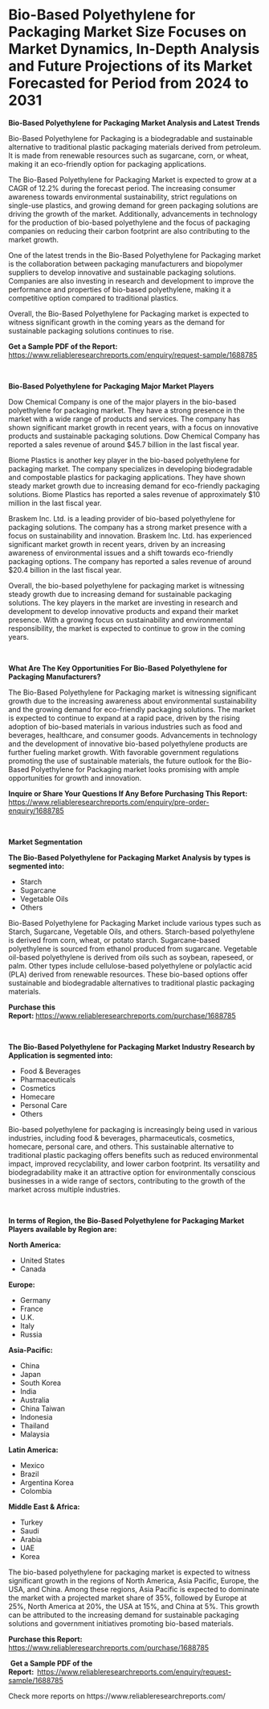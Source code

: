 <p><h1>Bio-Based Polyethylene for Packaging Market Size Focuses on Market Dynamics, In-Depth Analysis and Future Projections of its Market Forecasted for Period from 2024 to 2031</h1></p><p><strong>Bio-Based Polyethylene for Packaging Market Analysis and Latest Trends</strong></p>
<p><p>Bio-Based Polyethylene for Packaging is a biodegradable and sustainable alternative to traditional plastic packaging materials derived from petroleum. It is made from renewable resources such as sugarcane, corn, or wheat, making it an eco-friendly option for packaging applications.</p><p>The Bio-Based Polyethylene for Packaging Market is expected to grow at a CAGR of 12.2% during the forecast period. The increasing consumer awareness towards environmental sustainability, strict regulations on single-use plastics, and growing demand for green packaging solutions are driving the growth of the market. Additionally, advancements in technology for the production of bio-based polyethylene and the focus of packaging companies on reducing their carbon footprint are also contributing to the market growth.</p><p>One of the latest trends in the Bio-Based Polyethylene for Packaging market is the collaboration between packaging manufacturers and biopolymer suppliers to develop innovative and sustainable packaging solutions. Companies are also investing in research and development to improve the performance and properties of bio-based polyethylene, making it a competitive option compared to traditional plastics.</p><p>Overall, the Bio-Based Polyethylene for Packaging market is expected to witness significant growth in the coming years as the demand for sustainable packaging solutions continues to rise.</p></p>
<p><strong>Get a Sample PDF of the Report:&nbsp;</strong> <a href="https://www.reliableresearchreports.com/enquiry/request-sample/1688785">https://www.reliableresearchreports.com/enquiry/request-sample/1688785</a></p>
<p>&nbsp;</p>
<p><strong>Bio-Based Polyethylene for Packaging Major Market Players</strong></p>
<p><p>Dow Chemical Company is one of the major players in the bio-based polyethylene for packaging market. They have a strong presence in the market with a wide range of products and services. The company has shown significant market growth in recent years, with a focus on innovative products and sustainable packaging solutions. Dow Chemical Company has reported a sales revenue of around $45.7 billion in the last fiscal year.</p><p>Biome Plastics is another key player in the bio-based polyethylene for packaging market. The company specializes in developing biodegradable and compostable plastics for packaging applications. They have shown steady market growth due to increasing demand for eco-friendly packaging solutions. Biome Plastics has reported a sales revenue of approximately $10 million in the last fiscal year.</p><p>Braskem Inc. Ltd. is a leading provider of bio-based polyethylene for packaging solutions. The company has a strong market presence with a focus on sustainability and innovation. Braskem Inc. Ltd. has experienced significant market growth in recent years, driven by an increasing awareness of environmental issues and a shift towards eco-friendly packaging options. The company has reported a sales revenue of around $20.4 billion in the last fiscal year.</p><p>Overall, the bio-based polyethylene for packaging market is witnessing steady growth due to increasing demand for sustainable packaging solutions. The key players in the market are investing in research and development to develop innovative products and expand their market presence. With a growing focus on sustainability and environmental responsibility, the market is expected to continue to grow in the coming years.</p></p>
<p>&nbsp;</p>
<p><strong>What Are The Key Opportunities For Bio-Based Polyethylene for Packaging Manufacturers?</strong></p>
<p><p>The Bio-Based Polyethylene for Packaging market is witnessing significant growth due to the increasing awareness about environmental sustainability and the growing demand for eco-friendly packaging solutions. The market is expected to continue to expand at a rapid pace, driven by the rising adoption of bio-based materials in various industries such as food and beverages, healthcare, and consumer goods. Advancements in technology and the development of innovative bio-based polyethylene products are further fueling market growth. With favorable government regulations promoting the use of sustainable materials, the future outlook for the Bio-Based Polyethylene for Packaging market looks promising with ample opportunities for growth and innovation.</p></p>
<p><strong>Inquire or Share Your Questions If Any Before Purchasing This Report:</strong> <a href="https://www.reliableresearchreports.com/enquiry/pre-order-enquiry/1688785">https://www.reliableresearchreports.com/enquiry/pre-order-enquiry/1688785</a></p>
<p>&nbsp;</p>
<p><strong>Market Segmentation</strong></p>
<p><strong>The Bio-Based Polyethylene for Packaging Market Analysis by types is segmented into:</strong></p>
<p><ul><li>Starch</li><li>Sugarcane</li><li>Vegetable Oils</li><li>Others</li></ul></p>
<p><p>Bio-Based Polyethylene for Packaging Market include various types such as Starch, Sugarcane, Vegetable Oils, and others. Starch-based polyethylene is derived from corn, wheat, or potato starch. Sugarcane-based polyethylene is sourced from ethanol produced from sugarcane. Vegetable oil-based polyethylene is derived from oils such as soybean, rapeseed, or palm. Other types include cellulose-based polyethylene or polylactic acid (PLA) derived from renewable resources. These bio-based options offer sustainable and biodegradable alternatives to traditional plastic packaging materials.</p></p>
<p><strong>Purchase this Report:&nbsp;</strong><a href="https://www.reliableresearchreports.com/purchase/1688785">https://www.reliableresearchreports.com/purchase/1688785</a></p>
<p>&nbsp;</p>
<p><strong>The Bio-Based Polyethylene for Packaging Market Industry Research by Application is segmented into:</strong></p>
<p><ul><li>Food & Beverages</li><li>Pharmaceuticals</li><li>Cosmetics</li><li>Homecare</li><li>Personal Care</li><li>Others</li></ul></p>
<p><p>Bio-based polyethylene for packaging is increasingly being used in various industries, including food & beverages, pharmaceuticals, cosmetics, homecare, personal care, and others. This sustainable alternative to traditional plastic packaging offers benefits such as reduced environmental impact, improved recyclability, and lower carbon footprint. Its versatility and biodegradability make it an attractive option for environmentally conscious businesses in a wide range of sectors, contributing to the growth of the market across multiple industries.</p></p>
<p>&nbsp;</p>
<p><strong>In terms of Region, the Bio-Based Polyethylene for Packaging Market Players available by Region are:</strong></p>
<p>
    <p> <strong> North America: </strong>
        <ul>
            <li>United States</li>
            <li>Canada</li>
        </ul>
        </p> 
    <p> <strong> Europe: </strong>
        <ul>
            <li>Germany</li>
            <li>France</li>
            <li>U.K.</li>
            <li>Italy</li>
            <li>Russia</li>
        </ul>
        </p> 
    <p> <strong> Asia-Pacific: </strong>
        <ul>
            <li>China</li>
            <li>Japan</li>
            <li>South Korea</li>
            <li>India</li>
            <li>Australia</li>
            <li>China Taiwan</li>
            <li>Indonesia</li>
            <li>Thailand</li>
            <li>Malaysia</li>
        </ul>
        </p> 
    <p> <strong> Latin America: </strong>
        <ul>
            <li>Mexico</li>
            <li>Brazil</li>
            <li>Argentina Korea</li>
            <li>Colombia</li>
        </ul>
        </p> 
    <p> <strong> Middle East & Africa: </strong>
        <ul>
            <li>Turkey</li>
            <li>Saudi</li>
            <li>Arabia</li>
            <li>UAE</li>
            <li>Korea</li>
        </ul>
    </p>
    </p>
<p><p>The bio-based polyethylene for packaging market is expected to witness significant growth in the regions of North America, Asia Pacific, Europe, the USA, and China. Among these regions, Asia Pacific is expected to dominate the market with a projected market share of 35%, followed by Europe at 25%, North America at 20%, the USA at 15%, and China at 5%. This growth can be attributed to the increasing demand for sustainable packaging solutions and government initiatives promoting bio-based materials.</p></p>
<p><strong>Purchase this Report: </strong><a href="https://www.reliableresearchreports.com/purchase/1688785">https://www.reliableresearchreports.com/purchase/1688785</a></p>
<p>&nbsp;<strong>Get a Sample PDF of the Report:&nbsp;&nbsp;</strong><a href="https://www.reliableresearchreports.com/enquiry/request-sample/1688785">https://www.reliableresearchreports.com/enquiry/request-sample/1688785</a></p>
<p><strong></strong></p>
<p>Check more reports on https://www.reliableresearchreports.com/</p>